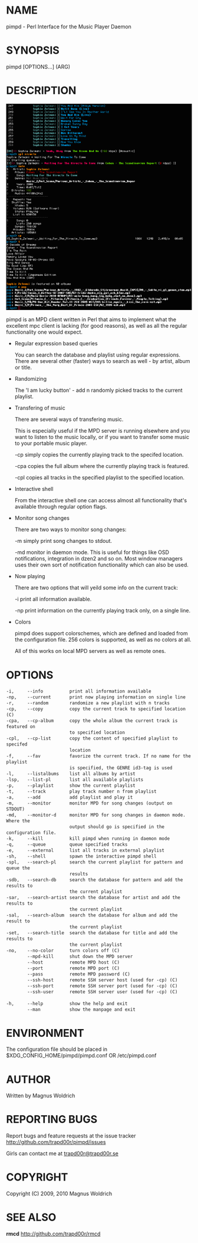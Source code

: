 # NAME

  pimpd - Perl Interface for the Music Player Daemon

# SYNOPSIS

  pimpd [OPTIONS...] (ARG)

# DESCRIPTION

  ![pimpd screenshot](http://github.com/trapd00r/pimpd/raw/master/docs/screenshot.png "pimpd screenshot")

pimpd is an MPD client written in Perl that aims to implement what the
excellent mpc client is lacking (for good reasons), as well as all the
regular functionality one would expect.

- Regular expression based queries

  You can search the database and playlist using regular expressions. There are
  several other (faster) ways to search as well - by artist, album or title.

- Randomizing

  The 'I am lucky button' - add n randomly picked tracks to the current
  playlist.

- Transfering of music

  There are several ways of transfering music.

  This is especially useful if the MPD server is running elsewhere and you want
  to listen to the music locally, or if you want to transfer some music to your
  portable music player.

  -cp  simply copies the currently playing track to the specifed location.

  -cpa copies the full album where the currently playing track is featured.

  -cpl copies all tracks in the specified playlist to the specified location.

- Interactive shell

  From the interactive shell one can access almost all functionality that's
  available through regular option flags.

- Monitor song changes

  There are two ways to monitor song changes:

  -m  simply print song changes to stdout.

  -md monitor in daemon mode. This is useful for things like OSD notifications,
      integration in dzen2 and so on. Most window managers uses their own sort
      of notification functionality which can also be used.

- Now playing

  There are two options that will yeild some info on the current track:

  -i   print all information available.

  -np  print information on the currently playing track only, on a single line.

- Colors

  pimpd does support colorschemes, which are defined and loaded from the
  configuration file. 256 colors is supported, as well as no colors at all.



  All of this works on local MPD servers as well as remote ones.

# OPTIONS

    -i,     --info          print all information available
    -np,    --current       print now playing information on single line
    -r,     --random        randomize a new playlist with n tracks
    -cp,    --copy          copy the current track to specified location (C)
    -cpa,   --cp-album      copy the whole album the current track is featured on
                            to specified location
    -cpl,   --cp-list       copy the content of specified playlist to specifed
                            location
    -f,     --fav           favorize the current track. If no name for the playlist
                            is specified, the GENRE id3-tag is used
    -l,     --listalbums    list all albums by artist
    -lsp,   --list-pl       list all available playlists
    -p,     --playlist      show the current playlist
    -t,     --track         play track number n from playlist
    -a,     --add           add playlist and play it
    -m,     --monitor       monitor MPD for song changes (output on STDOUT)
    -md,    --monitor-d     monitor MPD for song changes in daemon mode. Where the
                            output should go is specified in the configuration file.
    -k,     --kill          kill pimpd when running in daemon mode
    -q,     --queue         queue specified tracks
    -e,     --external      list all tracks in external playlist
    -sh,    --shell         spawn the interactive pimpd shell
    -spl,   --search-pl     search the current playlist for pattern and queue the
                            results
    -sdb,   --search-db     search the database for pattern and add the results to
                            the current playlist
    -sar,   --search-artist search the database for artist and add the results to
                            the current playlist
    -sal,   --search-album  search the database for album and add the result to
                            the current playlist
    -set,   --search-title  search the database for title and add the results to
                            the current playlist
    -no,    --no-color      turn colors off (C)
            --mpd-kill      shut down the MPD server
            --host          remote MPD host (C)
            --port          remote MPD port (C)
            --pass          remote MPD password (C)
            --ssh-host      remote SSH server host (used for -cp) (C)
            --ssh-port      remote SSH server port (used for -cp) (C)
            --ssh-user      remote SSH server user (used for -cp) (C)

    -h,     --help          show the help and exit
            --man           show the manpage and exit

# ENVIRONMENT

The configuration file should be placed in $XDG_CONFIG_HOME/pimpd/pimpd.conf OR
/etc/pimpd.conf

# AUTHOR

Written by Magnus Woldrich

# REPORTING BUGS

Report bugs and feature requests at the issue tracker
<http://github.com/trapd00r/pimpd/issues>

Girls can contact me at <trapd00r@trapd00r.se>

# COPYRIGHT

Copyright (C) 2009, 2010 Magnus Woldrich

# SEE ALSO

__rmcd__  <http://github.com/trapd00r/rmcd>
